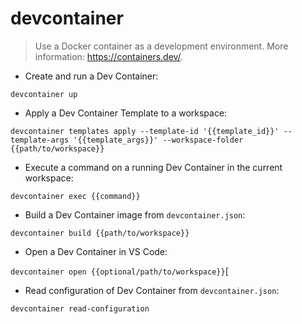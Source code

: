 # devcontainer

> Use a Docker container as a development environment.
> More information: <https://containers.dev/>.

- Create and run a Dev Container:
  
`devcontainer up`

- Apply a Dev Container Template to a workspace:

`devcontainer templates apply --template-id '{{template_id}}' --template-args '{{template_args}}' --workspace-folder {{path/to/workspace}}`

- Execute a command on a running Dev Container in the current workspace:

`devcontainer exec {{command}}`

- Build a Dev Container image from `devcontainer.json`:

`devcontainer build {{path/to/workspace}}`

- Open a Dev Container in VS Code:

`devcontainer open {{optional/path/to/workspace}}`[

- Read configuration of Dev Container from `devcontainer.json`:

`devcontainer read-configuration`
